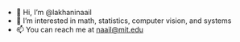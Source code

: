- 👋 Hi, I’m @lakhaninaail
- 👀 I’m interested in math, statistics, computer vision, and systems
- 📫 You can reach me at naail@mit.edu
